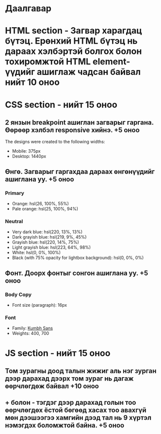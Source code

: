 # Даалгавар

# HTML section - Загвар харагдац бүтэц. Ерөнхий HTML бүтэц нь дараах хэлбэртэй болгох болон тохиромжтой HTML element-үүдийг ашиглаж чадсан байвал нийт 10 оноо

# CSS section - нийт 15 оноо

## 2 янзын breakpoint ашиглан загварыг гаргана. Өөрөөр хэлбэл responsive хийнэ. +5 оноо

The designs were created to the following widths:

- Mobile: 375px
- Desktop: 1440px

## Өнгө. Загварыг гаргахдаа дараах өнгөнүүдийг ашиглана уу. +5 оноо

### Primary

- Orange: hsl(26, 100%, 55%)
- Pale orange: hsl(25, 100%, 94%)

### Neutral

- Very dark blue: hsl(220, 13%, 13%)
- Dark grayish blue: hsl(219, 9%, 45%)
- Grayish blue: hsl(220, 14%, 75%)
- Light grayish blue: hsl(223, 64%, 98%)
- White: hsl(0, 0%, 100%)
- Black (with 75% opacity for lightbox background): hsl(0, 0%, 0%)

## Фонт. Доорх фонтыг сонгон ашиглана уу. +5 оноо

### Body Copy

- Font size (paragraph): 16px

### Font

- Family: [Kumbh Sans](https://fonts.google.com/specimen/Kumbh+Sans)
- Weights: 400, 700

# JS section - нийт 15 оноо

## Том зурагны доод талын жижиг аль нэг зурган дээр дарахад дээрх том зураг нь дагаж өөрчлөгдөж байвал +10 оноо

## + болон - тэгдэг дээр дарахад голын тоо өөрчлөгдөх ёстой бөгөөд хасах тоо авахгүй мөн дээшээгээ хамгийн дээд тал нь 9 хүртэл нэмэгдэх боломжтой байна. +5 оноо
